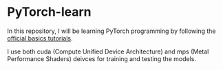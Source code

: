# PyTorch-learn

In this repository, I will be learning PyTorch programming by following the [official basics tutorials](https://pytorch.org/tutorials/beginner/basics/intro.html).

I use both cuda (Compute Unified Device Architecture) and mps (Metal Performance Shaders) deivces for training and testing the models.